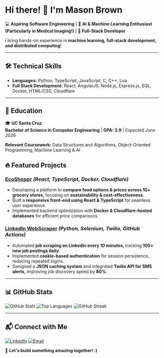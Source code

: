 # Hi there! 👋 I'm Mason Brown

💻 **Aspiring Software Engineering** | 🚀 **AI & Machine Learning Enthusiast (Particularly in Medical Imaging!)** | 🎯 **Full-Stack Developer**

I bring hands-on experience in **machine learning, full-stack development, and distributed computing**!

---

## 🛠 Technical Skills
- **Languages:** Python, TypeScript, JavaScript, C, C++, Lua
- **Full Stack Development:** React, AngularJS, Node.js, Express.js, SQL, Docker, HTML/CSS, Cloudflare

---

## 📖 Education
🎓 **UC Santa Cruz**  
**Bachelor of Science in Computer Engineering** | **GPA: 3.9** | *Expected June 2026*  

**Relevant Coursework:** Data Structures and Algorithms, Object-Oriented Programming, Machine Learning & AI

## 🔥 Featured Projects
### [**EcoShoppr**](https://github.com/yourusername/ecoshoppr) *(React, TypeScript, Docker, Cloudflare)*
- Developing a platform to **compare food options & prices across 10+ grocery stores**, focusing on **sustainability & cost-effectiveness**.
- Built a **responsive front-end using React & TypeScript** for seamless user experience.
- Implemented backend optimization with **Docker & Cloudflare-hosted databases** for efficient price comparisons.

### [**LinkedIn WebScraper**](https://github.com/yourusername/linkedin-webscraper) *(Python, Selenium, Twilio, GitHub Actions)*
- Automated **job scraping on LinkedIn every 10 minutes**, tracking **100+ new job postings daily**.
- Implemented **cookie-based authentication** for session persistence, reducing repeated logins.
- Designed a **JSON caching system** and integrated **Twilio API for SMS alerts**, improving job discovery speed by **80%**.

---

## 📊 GitHub Stats
![GitHub Stats](https://github-readme-stats.vercel.app/api?username=MasonSBrown&show_icons=true&theme=light)
![Top Languages](https://github-readme-stats.vercel.app/api/top-langs/?username=MasonSBrown&layout=compact&theme=light)
![GitHub Streak](https://github-readme-streak-stats.herokuapp.com/?user=MasonSBrown&theme=light)

---

## 📬 Connect with Me
[![LinkedIn](https://img.shields.io/badge/LinkedIn-Profile-blue?logo=linkedin)](https://linkedin.com/in/mason-s-brown)
[![Email](https://img.shields.io/badge/Email-Contact-orange)](mailto:650.mason.b@gmail.com)

🚀 **Let's build something amazing together! :)**
